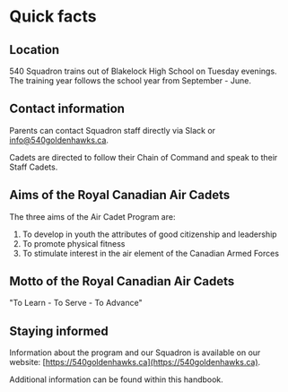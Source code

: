 # Quick facts

## Location

540 Squadron trains out of Blakelock High School on Tuesday evenings. The training year follows the school year from September - June.

## Contact information

Parents can contact Squadron staff directly via Slack or info@540goldenhawks.ca.

Cadets are directed to follow their Chain of Command and speak to their Staff Cadets.

## Aims of the Royal Canadian Air Cadets

The three aims of the Air Cadet Program are:

1. To develop in youth the attributes of good citizenship and leadership
2. To promote physical fitness
3. To stimulate interest in the air element of the Canadian Armed Forces

## Motto of the Royal Canadian Air Cadets

"To Learn - To Serve - To Advance"

## Staying informed

Information about the program and our Squadron is available on our website: [https://540goldenhawks.ca](https://540goldenhawks.ca).

Additional information can be found within this handbook.

